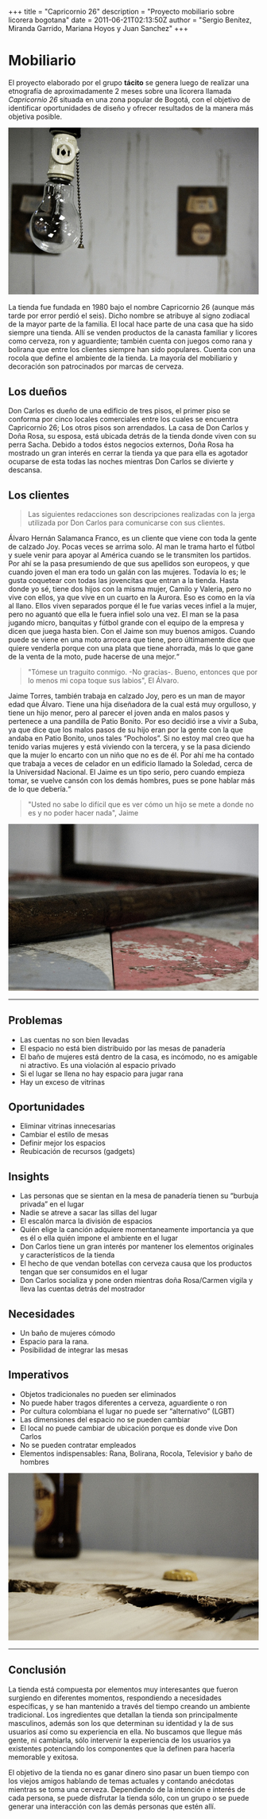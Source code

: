 
+++
title = "Capricornio 26"
description = "Proyecto mobiliario sobre licorera bogotana"
date = 2011-06-21T02:13:50Z
author = "Sergio Benítez, Miranda Garrido, Mariana Hoyos y Juan Sanchez"
+++

# Mobiliario

El proyecto elaborado por el grupo __tácito__ se genera luego de realizar una etnografía de aproximadamente 2 meses sobre una licorera llamada _Capricornio 26_ situada en una zona popular de Bogotá, con el objetivo de identificar oportunidades de diseño y ofrecer resultados de la manera más objetiva posible.

![Tácito Light](../images/jpg/tacito_01.jpg)

La tienda fue fundada en 1980 bajo el nombre Capricornio 26 (aunque más tarde por error perdió el seis). Dicho nombre se atribuye al signo zodiacal de la mayor parte de la familia. El local hace parte de una casa que ha sido siempre una tienda. Allí se venden productos de la canasta familiar y licores como cerveza, ron y aguardiente; también cuenta con juegos como rana y bolirana que entre los clientes siempre han sido populares. Cuenta con una rocola que define el ambiente de la tienda. La mayoría del mobiliario y decoración son patrocinados por marcas de cerveza.

## Los dueños

Don Carlos es dueño de una edificio de tres pisos, el primer piso se conforma por cinco locales comerciales entre los cuales se encuentra Capricornio 26; Los otros pisos son arrendados. La casa de Don Carlos y Doña Rosa, su esposa, está ubicada detrás de la tienda donde viven con su perra Sacha. Debido a todos éstos negocios externos, Doña Rosa ha mostrado un gran interés en cerrar la tienda ya que para ella es agotador ocuparse de esta todas las noches mientras Don Carlos se divierte y descansa.

## Los clientes

> Las siguientes redacciones son descripciones realizadas con  la jerga utilizada por Don Carlos para comunicarse con sus clientes.

Álvaro Hernán Salamanca Franco, es un cliente que viene con toda la gente de calzado Joy. Pocas veces se arrima solo. Al man le trama harto el fútbol y suele venir para apoyar al América cuando se le transmiten los partidos. Por ahí se la pasa presumiendo de que sus apellidos son europeos, y que cuando joven el man era todo un galán con las mujeres. Todavía lo es; le gusta coquetear con todas las jovencitas que entran a la tienda. Hasta donde yo sé, tiene dos hijos con la misma mujer, Camilo y Valeria, pero no vive con ellos, ya que vive en un cuarto en la Aurora. Eso es como en la vía al llano. Ellos viven separados porque él le fue varias veces infiel a la mujer, pero no aguantó que ella le fuera infiel solo una vez. El man se la pasa jugando micro, banquitas y fútbol grande con el equipo de la empresa y dicen que juega hasta bien. Con el Jaime son muy buenos amigos. Cuando puede se viene en una moto arrocera que tiene, pero últimamente dice que quiere venderla porque con una plata que tiene ahorrada, más lo que gane de la venta de la moto, pude hacerse de una mejor.“

> "Tómese un traguito conmigo. -No gracias-. Bueno, entonces que por lo menos mi copa toque sus labios", El Álvaro.

Jaime Torres, también trabaja en calzado Joy, pero es un man de mayor edad que Álvaro. Tiene una hija diseñadora de la cual está muy orgulloso, y tiene un hijo menor, pero al parecer el joven anda en malos pasos y pertenece a una pandilla de Patio Bonito. Por eso decidió irse a vivir a Suba, ya que dice que los malos pasos de su hijo eran por la gente con la que andaba en Patio Bonito, unos tales “Pocholos”. Si no estoy mal creo que ha tenido varias mujeres y está viviendo con la tercera, y se la pasa diciendo que la mujer lo encarto con un niño que no es de él. Por ahí me ha contado que trabaja a veces de celador en un edificio llamado la Soledad, cerca de la Universidad Nacional. El Jaime es un tipo serio, pero cuando empieza tomar, se vuelve cansón con los demás hombres, pues se pone hablar más de lo que debería.“

> "Usted no sabe lo difícil que es ver cómo un hijo se mete a donde no es y no poder hacer nada", Jaime

![Tácito Light](../images/jpg/tacito_03.jpg)

* * *

## Problemas
- Las cuentas no son bien llevadas
- El espacio no está bien distribuido por las mesas de panadería
- El baño de mujeres está dentro de la casa, es incómodo, no es amigable ni atractivo. Es una violación al espacio privado
- Si el lugar se llena no hay espacio para jugar rana
- Hay un exceso de vitrinas

## Oportunidades
- Eliminar vitrinas innecesarias
- Cambiar el estilo de mesas
- Definir mejor los espacios
- Reubicación de recursos (gadgets)

## Insights
- Las personas que se sientan en la mesa de panadería tienen su “burbuja privada” en el lugar
- Nadie se atreve a sacar las sillas del lugar
- El escalón marca la división de espacios
- Quién elige la canción adquiere momentaneamente importancia ya que es él o ella quién impone el ambiente en el lugar
- Don Carlos tiene un gran interés por mantener los elementos originales y característicos de la tienda
- El hecho de que vendan botellas con cerveza causa que los productos tengan que ser consumidos en el lugar
- Don Carlos socializa y pone orden mientras doña Rosa/Carmen vigila y lleva las cuentas detrás del mostrador

## Necesidades

- Un baño de mujeres cómodo
- Espacio para la rana.
- Posibilidad de integrar las mesas

## Imperativos

- Objetos tradicionales no pueden ser eliminados
- No puede haber tragos diferentes a cerveza, aguardiente o ron
- Por cultura colombiana el lugar no puede ser “alternativo” (LGBT)
- Las dimensiones del espacio no se pueden cambiar
- El local no puede cambiar de ubicación porque es donde vive Don Carlos
- No se pueden contratar empleados
- Elementos indispensables: Rana, Bolirana, Rocola, Televisior y baño de hombres

![Tácito Light](../images/jpg/tacito_02.jpg)

* * *

## Conclusión

La tienda está compuesta por elementos muy interesantes que fueron surgiendo en diferentes momentos, respondiendo a necesidades específicas, y se han mantenido a través del tiempo creando un ambiente tradicional. Los ingredientes que detallan la tienda son principalmente masculinos, además son los que determinan su identidad y la de sus usuarios así como su experiencia en ella. No buscamos que llegue más gente, ni cambiarla, sólo intervenir la experiencia de los usuarios ya existentes potenciando los componentes que la definen para hacerla memorable y exitosa.

El objetivo de la tienda no es ganar dinero sino pasar un buen tiempo con los viejos amigos hablando de temas actuales y contando anécdotas mientras se toma una cerveza. Dependiendo de la intención e interés de cada persona, se puede disfrutar la tienda sólo, con un grupo o se puede generar una interacción con las demás personas que estén allí.
